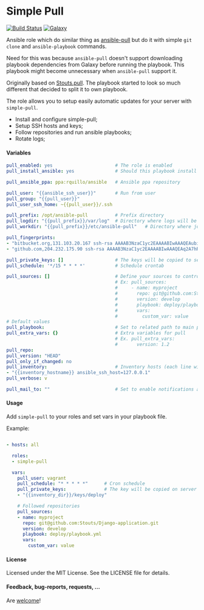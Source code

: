 Simple Pull
===========

[![Build Status](http://img.shields.io/travis/Stouts/Stouts.pull.svg?style=flat-square)](https://travis-ci.org/Stouts/Stouts.pull)
[![Galaxy](http://img.shields.io/badge/galaxy-Stouts.pull-blue.svg?style=flat-square)](https://galaxy.ansible.com/list#/roles/908)

Ansible role which do similar thing as [ansible-pull](http://docs.ansible.com/playbooks_intro.html#ansible-pull) but
do it with simple `git clone` and `ansible-playbook` commands.

Need for this was because `ansible-pull` doesn't support downloading playbook dependencies from Galaxy before running the playbook.
This playbook might become unnecessary when `ansible-pull` support it.

Originally based on [Stouts.pull](https://github.com/Stouts/Stouts.pull). The playbook started to look so much different that decided
to split it to own playbook.

The role allows you to setup easily automatic updates for your server with `simple-pull`.

* Install and configure simple-pull;
* Setup SSH hosts and keys;
* Follow repositories and run ansible playbooks;
* Rotate logs;


#### Variables

```yaml
pull_enabled: yes                       # The role is enabled
pull_install_ansible: yes               # Should this playbook install Ansible

pull_ansible_ppa: ppa:rquillo/ansible   # Ansible ppa repository

pull_user: "{{ansible_ssh_user}}"       # Run from user
pull_group: "{{pull_user}}"
pull_user_ssh_home: ~{{pull_user}}/.ssh

pull_prefix: /opt/ansible-pull          # Prefix directory
pull_logdir: "{{pull_prefix}}/var/log"  # Directory where logs will be stored
pull_workdir: "{{pull_prefix}}/etc/ansible-pull"   # Directory where jobs will be runned

pull_fingerprints:
- "bitbucket.org,131.103.20.167 ssh-rsa AAAAB3NzaC1yc2EAAAABIwAAAQEAubiN81eDcafrgMeLzaFPsw2kNvEcqTKl/VqLat/MaB33pZy0y3rJZtnqwR2qOOvbwKZYKiEO1O6VqNEBxKvJJelCq0dTXWT5pbO2gDXC6h6QDXCaHo6pOHGPUy+YBaGQRGuSusMEASYiWunYN0vCAI8QaXnWMXNMdFP3jHAJH0eDsoiGnLPBlBp4TNm6rYI74nMzgz3B9IikW4WVK+dc8KZJZWYjAuORU3jc1c/NPskD2ASinf8v3xnfXeukU0sJ5N6m5E8VLjObPEO+mN2t/FZTMZLiFqPWc/ALSqnMnnhwrNi2rbfg/rd/IpL8Le3pSBne8+seeFVBoGqzHM9yXw=="
- "github.com,204.232.175.90 ssh-rsa AAAAB3NzaC1yc2EAAAABIwAAAQEAq2A7hRGmdnm9tUDbO9IDSwBK6TbQa+PXYPCPy6rbTrTtw7PHkccKrpp0yVhp5HdEIcKr6pLlVDBfOLX9QUsyCOV0wzfjIJNlGEYsdlLJizHhbn2mUjvSAHQqZETYP81eFzLQNnPHt4EVVUh7VfDESU84KezmD5QlWpXLmvU31/yMf+Se8xhHTvKSCZIFImWwoG6mbUoWf9nzpIoaSjB+weqqUUmpaaasXVal72J+UX2B+2RPW3RcT0eOzQgqlJL3RKrTJvdsjE3JEAvGq3lGHSZXy28G3skua2SmVi/w4yCE6gbODqnTWlg7+wC604ydGXA8VJiS5ap43JXiUFFAaQ=="

pull_private_keys: []                   # The keys will be copied to server
pull_schedule: '*/15 * * * *'           # Schedule crontab

pull_sources: []                        # Define your sources to control
                                        # Ex: pull_sources:
                                        #     - name: myproject
                                        #       repo: git@github.com:Stouts/Django-application.git
                                        #       version: develop
                                        #       playbook: deploy/playbook.yml
                                        #       vars:
                                        #         custom_var: value
# Default values
pull_playbook:                          # Set to related path to main playbook file
pull_extra_vars: {}                     # Extra variables for pull
                                        # Ex. pull_extra_vars:
                                        #       version: 1.2
pull_repo:
pull_version: "HEAD"
pull_only_if_changed: no
pull_inventory:                         # Inventory hosts (each line will be addded to inventory as is)
- "{{inventory_hostname}} ansible_ssh_host=127.0.0.1"
pull_verbose: v

pull_mail_to: ""                        # Set to enable notifications about errors
```

#### Usage

Add `simple-pull` to your roles and set vars in your playbook file.

Example:

```yaml

- hosts: all

  roles:
  - simple-pull

  vars:
    pull_user: vagrant
    pull_schedule: "* * * * *"      # Cron schedule
    pull_private_keys:              # The key will be copied on server
    - "{{inventory_dir}}/keys/deploy"

    # Followed repositories
    pull_sources:
    - name: myproject
      repo: git@github.com:Stouts/Django-application.git
      version: develop
      playbook: deploy/playbook.yml
      vars:
        custom_var: value

```

#### License

Licensed under the MIT License. See the LICENSE file for details.

#### Feedback, bug-reports, requests, ...

Are [welcome](https://github.com/ernoaapa/simple-pull/issues)!
